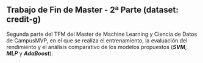 ## Trabajo de Fin de Master - 2ª Parte (dataset: credit-g)
Segunda parte del TFM del Master de Machine Learning y Ciencia de Datos de CampusMVP, en el que se realiza el entrenamiento, la evaluación del rendimiento y el análisis comparativo de los modelos propuestos (<b><em>SVM</em></b>, <b><em>MLP</em></b> y <b><em>AdaBoost</em></b>).
